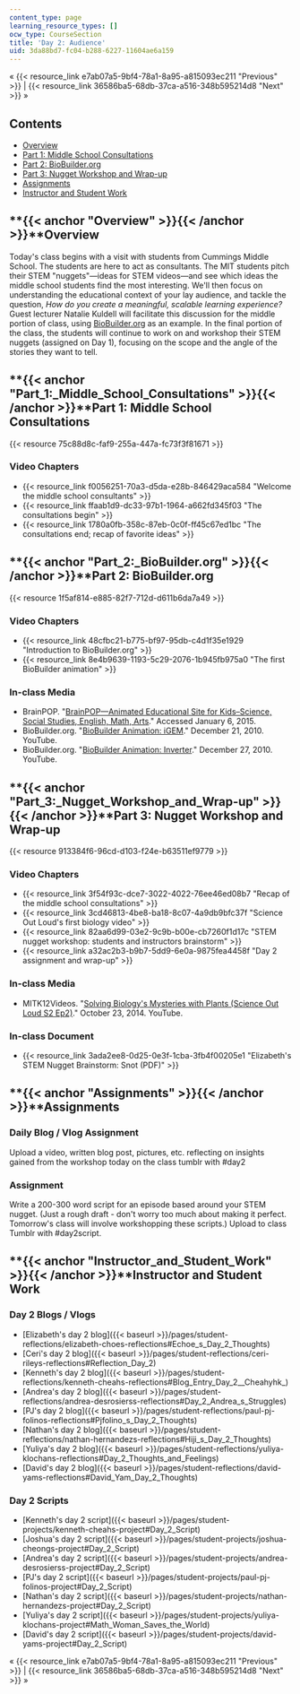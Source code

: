 ```yaml
---
content_type: page
learning_resource_types: []
ocw_type: CourseSection
title: 'Day 2: Audience'
uid: 3da88bd7-fc04-b288-6227-11604ae6a159
---
```


« {{< resource_link e7ab07a5-9bf4-78a1-8a95-a815093ec211 "Previous" >}} | {{< resource_link 36586ba5-68db-37ca-a516-348b595214d8 "Next" >}} »

Contents
--------

*   [Overview](#Overview)
*   [Part 1: Middle School Consultations](#Part_1:_Middle_School_Consultations)
*   [Part 2: BioBuilder.org](#Part_2:_BioBuilder.org)
*   [Part 3: Nugget Workshop and Wrap-up](#Part_3:_Nugget_Workshop_and_Wrap-up)
*   [Assignments](#Assignments)
*   [Instructor and Student Work](#Instructor_and_Student_Work)

**{{< anchor "Overview" >}}{{< /anchor >}}**Overview
----------------------------------------------------

Today's class begins with a visit with students from Cummings Middle School. The students are here to act as consultants. The MIT students pitch their STEM "nuggets"—ideas for STEM videos—and see which ideas the middle school students find the most interesting. We'll then focus on understanding the educational context of your lay audience, and tackle the question, _How do you create a meaningful, scalable learning experience?_ Guest lecturer Natalie Kuldell will facilitate this discussion for the middle portion of class, using [BioBuilder.org](http://biobuilder.org/) as an example. In the final portion of the class, the students will continue to work on and workshop their STEM nuggets (assigned on Day 1), focusing on the scope and the angle of the stories they want to tell.

**{{< anchor "Part_1:_Middle_School_Consultations" >}}{{< /anchor >}}**Part 1: Middle School Consultations
----------------------------------------------------------------------------------------------------------

{{< resource 75c88d8c-faf9-255a-447a-fc73f3f81671 >}}

### Video Chapters

*   {{< resource_link f0056251-70a3-d5da-e28b-846429aca584 "Welcome the middle school consultants" >}}
*   {{< resource_link ffaab1d9-dc33-97b1-1964-a662fd345f03 "The consultations begin" >}}
*   {{< resource_link 1780a0fb-358c-87eb-0c0f-ff45c67ed1bc "The consultations end; recap of favorite ideas" >}}

**{{< anchor "Part_2:_BioBuilder.org" >}}{{< /anchor >}}**Part 2: BioBuilder.org
--------------------------------------------------------------------------------

{{< resource 1f5af814-e885-82f7-712d-d611b6da7a49 >}}

### Video Chapters

*   {{< resource_link 48cfbc21-b775-bf97-95db-c4d1f35e1929 "Introduction to BioBuilder.org" >}}
*   {{< resource_link 8e4b9639-1193-5c29-2076-1b945fb975a0 "The first BioBuilder animation" >}}

### In-class Media

*   BrainPOP. "[BrainPOP—Animated Educational Site for Kids–Science, Social Studies, English, Math, Arts](https://www.brainpop.com/)." Accessed January 6, 2015.
*   BioBuilder.org. "[BioBuilder Animation: iGEM](https://youtu.be/5HXrrN7mV0A)." December 21, 2010. YouTube.
*   BioBuilder.org. "[BioBuilder Animation: Inverter](https://youtu.be/ER2wz3I-2KU)." December 27, 2010. YouTube.

**{{< anchor "Part_3:_Nugget_Workshop_and_Wrap-up" >}}{{< /anchor >}}**Part 3: Nugget Workshop and Wrap-up
----------------------------------------------------------------------------------------------------------

{{< resource 913384f6-96cd-d103-f24e-b63511ef9779 >}}

### Video Chapters

*   {{< resource_link 3f54f93c-dce7-3022-4022-76ee46ed08b7 "Recap of the middle school consultations" >}}
*   {{< resource_link 3cd46813-4be8-ba18-8c07-4a9db9bfc37f "Science Out Loud's first biology video" >}}
*   {{< resource_link 82aa6d99-03e2-9c9b-b00e-cb7260f1d17c "STEM nugget workshop: students and instructors brainstorm" >}}
*   {{< resource_link a32ac2b3-b9b7-5dd9-6e0a-9875fea4458f "Day 2 assignment and wrap-up" >}}

### In-class Media

*   MITK12Videos. "[Solving Biology's Mysteries with Plants (Science Out Loud S2 Ep2)](https://youtu.be/K9mhXBOhuHU)." October 23, 2014. YouTube.

### In-class Document

*   {{< resource_link 3ada2ee8-0d25-0e3f-1cba-3fb4f00205e1 "Elizabeth's STEM Nugget Brainstorm: Snot (PDF)" >}}

**{{< anchor "Assignments" >}}{{< /anchor >}}**Assignments
----------------------------------------------------------

### Daily Blog / Vlog Assignment

Upload a video, written blog post, pictures, etc. reflecting on insights gained from the workshop today on the class tumblr with #day2

### Assignment

Write a 200-300 word script for an episode based around your STEM nugget. (Just a rough draft - don't worry too much about making it perfect. Tomorrow's class will involve workshopping these scripts.) Upload to class Tumblr with #day2script.

**{{< anchor "Instructor_and_Student_Work" >}}{{< /anchor >}}**Instructor and Student Work
------------------------------------------------------------------------------------------

### Day 2 Blogs / Vlogs

*   [Elizabeth's day 2 blog]({{< baseurl >}}/pages/student-reflections/elizabeth-choes-reflections#Echoe_s_Day_2_Thoughts)
*   [Ceri's day 2 blog]({{< baseurl >}}/pages/student-reflections/ceri-rileys-reflections#Reflection_Day_2)
*   [Kenneth's day 2 blog]({{< baseurl >}}/pages/student-reflections/kenneth-cheahs-reflections#Blog_Entry_Day_2__Cheahyhk_)
*   [Andrea's day 2 blog]({{< baseurl >}}/pages/student-reflections/andrea-desrosierss-reflections#Day_2_Andrea_s_Struggles)
*   [PJ's day 2 blog]({{< baseurl >}}/pages/student-reflections/paul-pj-folinos-reflections#Pjfolino_s_Day_2_Thoughts)
*   [Nathan's day 2 blog]({{< baseurl >}}/pages/student-reflections/nathan-hernandezs-reflections#Hiji_s_Day_2_Thoughts)
*   [Yuliya's day 2 blog]({{< baseurl >}}/pages/student-reflections/yuliya-klochans-reflections#Day_2_Thoughts_and_Feelings)
*   [David's day 2 blog]({{< baseurl >}}/pages/student-reflections/david-yams-reflections#David_Yam_Day_2_Thoughts)

### Day 2 Scripts

*   [Kenneth's day 2 script]({{< baseurl >}}/pages/student-projects/kenneth-cheahs-project#Day_2_Script)
*   [Joshua's day 2 script]({{< baseurl >}}/pages/student-projects/joshua-cheongs-project#Day_2_Script)
*   [Andrea's day 2 script]({{< baseurl >}}/pages/student-projects/andrea-desrosierss-project#Day_2_Script)
*   [PJ's day 2 script]({{< baseurl >}}/pages/student-projects/paul-pj-folinos-project#Day_2_Script)
*   [Nathan's day 2 script]({{< baseurl >}}/pages/student-projects/nathan-hernandezs-project#Day_2_Script)
*   [Yuliya's day 2 script]({{< baseurl >}}/pages/student-projects/yuliya-klochans-project#Math_Woman_Saves_the_World)
*   [David's day 2 script]({{< baseurl >}}/pages/student-projects/david-yams-project#Day_2_Script)

« {{< resource_link e7ab07a5-9bf4-78a1-8a95-a815093ec211 "Previous" >}} | {{< resource_link 36586ba5-68db-37ca-a516-348b595214d8 "Next" >}} »